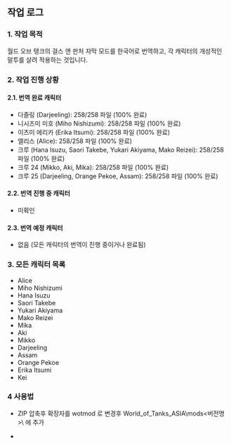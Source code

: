 ## 작업 로그

### 1. 작업 목적
월드 오브 탱크의 걸스 앤 판처 자막 모드를 한국어로 번역하고, 각 캐릭터의 개성적인 말투를 살려 적용하는 것입니다.

### 2. 작업 진행 상황

#### 2.1. 번역 완료 캐릭터
- 다즐링 (Darjeeling): 258/258 파일 (100% 완료)
- 니시즈미 미호 (Miho Nishizumi): 258/258 파일 (100% 완료)
- 이츠미 에리카 (Erika Itsumi): 258/258 파일 (100% 완료)
- 앨리스 (Alice): 258/258 파일 (100% 완료)
- 크루 (Hana Isuzu, Saori Takebe, Yukari Akiyama, Mako Reizei): 258/258 파일 (100% 완료)
- 크루 24 (Mikko, Aki, Mika): 258/258 파일 (100% 완료)
- 크루 25 (Darjeeling, Orange Pekoe, Assam): 258/258 파일 (100% 완료)

#### 2.2. 번역 진행 중 캐릭터
- 미확인 

#### 2.3. 번역 예정 캐릭터
- 없음 (모든 캐릭터의 번역이 진행 중이거나 완료됨)

### 3. 모든 캐릭터 목록
- Alice
- Miho Nishizumi
- Hana Isuzu
- Saori Takebe
- Yukari Akiyama
- Mako Reizei
- Mika
- Aki
- Mikko
- Darjeeling
- Assam
- Orange Pekoe
- Erika Itsumi
- Kei


### 4 사용법 
-  ZIP 압축후 확장자를 wotmod 로 변경후 World_of_Tanks_ASIA\mods\<버전명>\  에 추가

- 